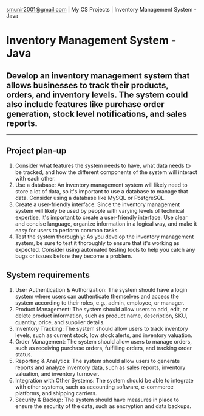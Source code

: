 smunir2001@gmail.com | My CS Projects | Inventory Management System - Java
# Inventory Management System - Java
## Develop an inventory management system that allows businesses to track their products, orders, and inventory levels. The system could also include features like purchase order generation, stock level notifications, and sales reports.
---
## Project plan-up
1. Consider what features the system needs to have, what data needs to be tracked, and how the different components of the system will interact with each other.
2. Use a database: An inventory management system will likely need to store a lot of data, so it's important to use a database to manage that data. Consider using a database like MySQL or PostgreSQL.
3. Create a user-friendly interface: Since the inventory management system will likely be used by people with varying levels of technical expertise, it's important to create a user-friendly interface. Use clear and concise language, organize information in a logical way, and make it easy for users to perform common tasks.
4. Test the system thoroughly: As you develop the inventory management system, be sure to test it thoroughly to ensure that it's working as expected. Consider using automated testing tools to help you catch any bugs or issues before they become a problem.
## System requirements
1. User Authentication & Authorization: The system should have a login system where users can authenticate themselves and access the system according to their roles, e.g., admin, employee, or manager.
2. Product Management: The system should allow users to add, edit, or delete product information, such as product name, description, SKU, quantity, price, and supplier details.
3. Inventory Tracking: The system should allow users to track inventory levels, such as current stock, low stock alerts, and inventory valuation.
4. Order Management: The system should allow users to manage orders, such as receiving purchase orders, fulfilling orders, and tracking order status.
5. Reporting & Analytics: The system should allow users to generate reports and analyze inventory data, such as sales reports, inventory valuation, and inventory turnover.
6. Integration with Other Systems: The system should be able to integrate with other systems, such as accounting software, e-commerce platforms, and shipping carriers.
7. Security & Backup: The system should have measures in place to ensure the security of the data, such as encryption and data backups.